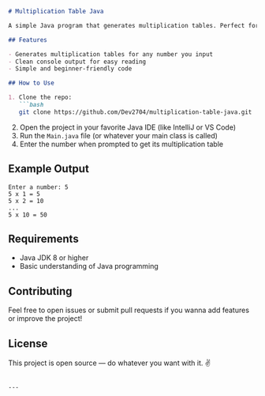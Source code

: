 ````markdown
# Multiplication Table Java

A simple Java program that generates multiplication tables. Perfect for beginners to practice Java and understand loops!

## Features

- Generates multiplication tables for any number you input
- Clean console output for easy reading
- Simple and beginner-friendly code

## How to Use

1. Clone the repo:
   ```bash
   git clone https://github.com/Dev2704/multiplication-table-java.git
````

2. Open the project in your favorite Java IDE (like IntelliJ or VS Code)
3. Run the `Main.java` file (or whatever your main class is called)
4. Enter the number when prompted to get its multiplication table

## Example Output

```
Enter a number: 5
5 x 1 = 5
5 x 2 = 10
...
5 x 10 = 50
```

## Requirements

* Java JDK 8 or higher
* Basic understanding of Java programming

## Contributing

Feel free to open issues or submit pull requests if you wanna add features or improve the project!

## License

This project is open source — do whatever you want with it. ✌️

````

---
